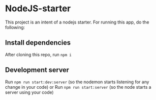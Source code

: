 # NodeJS-starter
This project is an intent of a nodejs starter. For running this app, do the following:

## Install dependencies
After cloning this repo, run `npm i`

## Development server
Run `npm run start:dev:server` (so the nodemon starts listening for any change in your code) or
Run `npm run start:server` (so the node starts a server using your code)